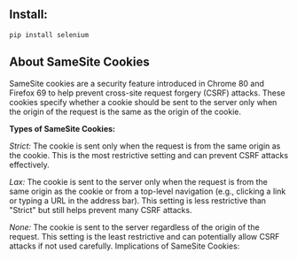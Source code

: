 ## Install:
    pip install selenium

## About SameSite Cookies
SameSite cookies are a security feature introduced in Chrome 80 and Firefox 69 to help prevent cross-site request forgery (CSRF) attacks. These cookies specify whether a cookie should be sent to the server only when the origin of the request is the same as the origin of the cookie.

**Types of SameSite Cookies:**

*Strict:* The cookie is sent only when the request is from the same origin as the cookie. This is the most restrictive setting and can prevent CSRF attacks effectively.

*Lax:* The cookie is sent to the server only when the request is from the same origin as the cookie or from a top-level navigation (e.g., clicking a link or typing a URL in the address bar). This setting is less restrictive than "Strict" but still helps prevent many CSRF attacks.

*None:* The cookie is sent to the server regardless of the origin of the request. This setting is the least restrictive and can potentially allow CSRF attacks if not used carefully.
Implications of SameSite Cookies:









